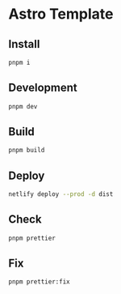 # Astro Template

## Install

```sh
pnpm i
```

## Development

```sh
pnpm dev
```

## Build

```sh
pnpm build
```

## Deploy

```sh
netlify deploy --prod -d dist
```

## Check

```sh
pnpm prettier
```

## Fix

```sh
pnpm prettier:fix
```
